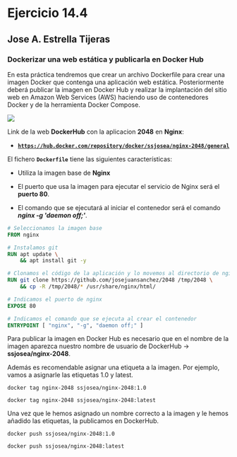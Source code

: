 # Ejercicio 14.4

## Jose A. Estrella Tijeras

### Dockerizar una web estática y publicarla en Docker Hub

En esta práctica tendremos que crear un archivo Dockerfile para crear una imagen Docker que contenga una aplicación web estática. Posteriormente deberá publicar la imagen en Docker Hub y realizar la implantación del sitio web en Amazon Web Services (AWS) haciendo uso de contenedores Docker y de la herramienta Docker Compose.

![](https://github.com/ssjosea/practica-14.4/blob/main/images/dockerhub-2048.png?raw=true)

Link de la web **DockerHub** con la aplicacion **2048** en **Nginx**:
- [**`https://hub.docker.com/repository/docker/ssjosea/nginx-2048/general`**](https://hub.docker.com/repository/docker/ssjosea/nginx-2048/general)

El fichero **`Dockerfile`** tiene las siguientes características:

- Utiliza la imagen base de **Nginx**

- El puerto que usa la imagen para ejecutar el servicio de Nginx será el **puerto 80**.

- El comando que se ejecutará al iniciar el contenedor será el comando _**nginx -g 'daemon off;'**_.

```dockerfile
# Seleccionamos la imagen base
FROM nginx

# Instalamos git
RUN apt update \
    && apt install git -y 

# Clonamos el código de la aplicación y lo movemos al directorio de nginx
RUN git clone https://github.com/josejuansanchez/2048 /tmp/2048 \
    && cp -R /tmp/2048/* /usr/share/nginx/html/

# Indicamos el puerto de nginx
EXPOSE 80

# Indicamos el comando que se ejecuta al crear el contenedor
ENTRYPOINT [ "nginx", "-g", "daemon off;" ]
```

Para publicar la imagen en Docker Hub es necesario que en el nombre de la imagen aparezca nuestro nombre de usuario de DockerHub -> **ssjosea/nginx-2048**.

Además es recomendable asignar una etiqueta a la imagen. Por ejemplo, vamos a asignarle las etiquetas 1.0 y latest.

```
docker tag nginx-2048 ssjosea/nginx-2048:1.0
```

```
docker tag nginx-2048 ssjosea/nginx-2048:latest
```
Una vez que le hemos asignado un nombre correcto a la imagen y le hemos añadido las etiquetas, la publicamos en DockerHub.

```
docker push ssjosea/nginx-2048:1.0
```

```
docker push ssjosea/nginx-2048:latest
```